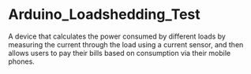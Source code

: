 # Arduino_Loadshedding_Test
A device that calculates the power consumed by different loads by measuring the current through the load using a current sensor, and then allows users to pay their bills based on consumption via their mobile phones.

